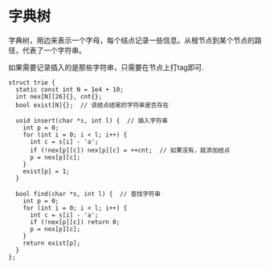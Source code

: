 # 字典树

字典树，用边来表示一个字母，每个结点记录一些信息。从根节点到某个节点的路径，代表了一个字符串。

如果需要记录插入的是那些字符串，只需要在节点上打tag即可.

```
struct trie {
  static const int N = 1e4 + 10;
  int nex[N][26]{}, cnt{};
  bool exist[N]{};  // 该结点结尾的字符串是否存在

  void insert(char *s, int l) {  // 插入字符串
    int p = 0;
    for (int i = 0; i < l; i++) {
      int c = s[i] - 'a';
      if (!nex[p][c]) nex[p][c] = ++cnt;  // 如果没有，就添加结点
      p = nex[p][c];
    }
    exist[p] = 1;
  }

  bool find(char *s, int l) {  // 查找字符串
    int p = 0;
    for (int i = 0; i < l; i++) {
      int c = s[i] - 'a';
      if (!nex[p][c]) return 0;
      p = nex[p][c];
    }
    return exist[p];
  }
};
```



